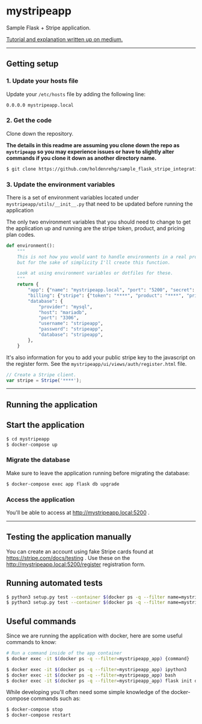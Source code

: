 # mystripeapp

Sample Flask + Stripe application.

[Tutorial and explanation written up on medium.](https://medium.com/@reedrehg/a-flask-stripe-saas-template-cab289c11316)

---

## Getting setup

### 1. Update your hosts file

Update your `/etc/hosts` file by adding the following line:

```sh
0.0.0.0 mystripeapp.local
```

### 2. Get the code

Clone down the repository.

**The details in this readme are assuming you clone down the repo as `mystripeapp` so you may experience issues or have to slightly alter commands if you clone it down as another directory name.**

```sh
$ git clone https://github.com/holdenrehg/sample_flask_stripe_integration mystripeapp
```

### 3. Update the environment variables

There is a set of environment variables located under `mystripeapp/utils/__init__.py` that need to be updated before running the application

The only two environment variables that you should need to change to get the application up and running are the stripe token, product, and pricing plan codes.

```python
def environment():
    """
    This is not how you would want to handle environments in a real project,
    but for the sake of simplicity I'll create this function.

    Look at using environment variables or dotfiles for these.
    """
    return {
        "app": {"name": "mystripeapp.local", "port": "5200", "secret": "my_super_secret_key"},
        "billing": {"stripe": {"token": "****", "product": "****", "pricing_plan": "****" }},
        "database": {
            "provider": "mysql",
            "host": "mariadb",
            "port": "3306",
            "username": "stripeapp",
            "password": "stripeapp",
            "database": "stripeapp",
        },
    }
```

It's also information for you to add your public stripe key to the javascript on the register form. See the `mystripeapp/ui/views/auth/register.html` file.

```javascript
// Create a Stripe client.
var stripe = Stripe('****');
```

---

## Running the application

## Start the application

```sh
$ cd mystripeapp
$ docker-compose up
```

### Migrate the database

Make sure to leave the application running before migrating the database:

```sh
$ docker-compose exec app flask db upgrade
```

### Access the application

You'll be able to access at http://mystripeapp.local:5200 .

---

## Testing the application manually

You can create an account using fake Stripe cards found at https://stripe.com/docs/testing . Use these on the http://mystripeapp.local:5200/register registration form.

## Running automated tests

```sh
$ python3 setup.py test --container $(docker ps -q --filter name=mystripeapp_app)
$ python3 setup.py test --container $(docker ps -q --filter name=mystripeapp_app) --no-coverage
```

## Useful commands

Since we are running the application with docker, here are some useful commands to know:

```sh
# Run a command inside of the app container
$ docker exec -it $(docker ps -q --filter=mystripeapp_app) {command}

$ docker exec -it $(docker ps -q --filter=mystripeapp_app) ipython3
$ docker exec -it $(docker ps -q --filter=mystripeapp_app) bash
$ docker exec -it $(docker ps -q --filter=mystripeapp_app) flask init db
```

While developing you'll often need some simple knowledge of the docker-compose commands such as:

```sh
$ docker-compose stop
$ docker-compose restart
```
